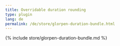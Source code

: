 ```yaml
---
title: Overridable duration rounding
type: plugin
lang: de
permalink: /de/store/glorpen-duration-bundle.html
---
```


{% include store/glorpen-duration-bundle.md %}
